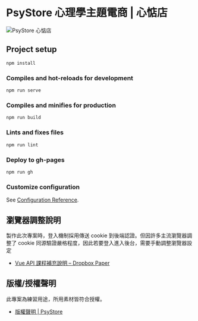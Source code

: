 # PsyStore 心理學主題電商 | 心惦店

![PsyStore 心惦店](https://i.imgur.com/RYoRNAz.jpg)


## Project setup
```
npm install
```

### Compiles and hot-reloads for development
```
npm run serve
```

### Compiles and minifies for production
```
npm run build
```

### Lints and fixes files
```
npm run lint
```

### Deploy to gh-pages
```
npm run gh
```

### Customize configuration
See [Configuration Reference](https://cli.vuejs.org/config/).



## 瀏覽器調整說明

製作此次專案時，登入機制採用傳送 cookie 到後端認證。但因許多主流瀏覽器調整了 cookie 同源驗證嚴格程度，因此若要登入進入後台，需要手動調整瀏覽器設定
* [Vue API 課程補充說明 – Dropbox Paper](https://paper.dropbox.com/doc/Vue-API-28OrjdvBouPMjspZUM7h7)


## 版權/授權聲明

此專案為練習用途，所用素材皆符合授權。
* [版權聲明 | PsyStore](https://ayugioh2003.github.io/psystore/#/copyright)